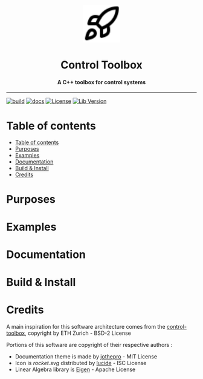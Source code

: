 <div id="control-toolbox-logo" align="center">
    <br />
    <img src="docs/assets/img/icons/rocket.svg" alt="Control ToolBox Logo" width="100" id="control-toolbox-logo-img"/>
    <h1>Control Toolbox</h1>
    <h4>A C++ toolbox for control systems</h4>
    <hr/>
</div>

 [![build](https://github.com/tschmoderer/control-toolbox/actions/workflows/cmake.yml/badge.svg?branch=main)](https://github.com/tschmoderer/control-toolbox/actions/workflows/cmake.yml) [![docs](https://github.com/tschmoderer/control-toolbox/actions/workflows/doxygen.yml/badge.svg?branch=main)](https://tschmoderer.github.io/control-toolbox/html/index.html) [![License](https://img.shields.io/badge/License-GPL%20v3-blue.svg)](https://github.com/tschmoderer/control-toolbox/blob/master/LICENSE) [![Lib Version](https://img.shields.io/badge/Library-v-blue)](https://github.com/tschmoderer/control-toolbox/releases)

Table of contents
=================

- [Table of contents](#table-of-contents)
- [Purposes](#purposes)
- [Examples](#examples)
- [Documentation](#documentation)
- [Build \& Install](#build--install)
- [Credits](#credits)

# Purposes

# Examples

# Documentation

# Build \& Install

# Credits

A main inspiration for this software architecture comes from the [control-toolbox](https://github.com/ethz-adrl/control-toolbox), copyright by ETH Zurich - BSD-2 License

Portions of this software are copyright of their respective authors :

- Documentation theme is made by [jothepro](https://github.com/jothepro/doxygen-awesome-css) - MIT License
- Icon is *rocket.svg* distributed by [lucide](https://github.com/lucide-icons/lucide) - ISC License
- Linear Algebra library is [Eigen](https://eigen.tuxfamily.org/) - Apache License
